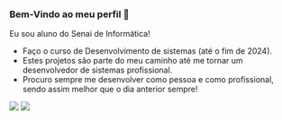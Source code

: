 <img src="">

### Bem-Vindo ao meu perfil 👋
Eu sou aluno do Senai de Informática!
- Faço o curso de Desenvolvimento de sistemas (até o fim de 2024).
- Estes projetos são parte do meu caminho até me tornar um desenvolvedor de sistemas profissional.
- Procuro sempre me desenvolver como pessoa e como profissional, sendo assim melhor que o dia anterior sempre! 


[<img src="https://img.shields.io/badge/linkedin-%230077B5.svg?&style=for-the-badge&logo=linkedin&logoColor=white" />](https://www.linkedin.com/in/miguel-lamarca-moreira-b91a46275/E/) [<img src = "https://img.shields.io/badge/instagram-%23E4405F.svg?&style=for-the-badge&logo=instagram&logoColor=white">](https://www.instagram.com/miguellamarca/)
